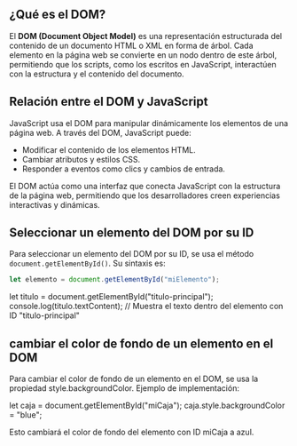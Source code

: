 
## ¿Qué es el DOM?
El **DOM (Document Object Model)** es una representación estructurada del contenido de un documento HTML o XML en forma de árbol. Cada elemento en la página web se convierte en un nodo dentro de este árbol, permitiendo que los scripts, como los escritos en JavaScript, interactúen con la estructura y el contenido del documento.



## Relación entre el DOM y JavaScript
JavaScript usa el DOM para manipular dinámicamente los elementos de una página web. A través del DOM, JavaScript puede:
- Modificar el contenido de los elementos HTML.
- Cambiar atributos y estilos CSS.
- Responder a eventos como clics y cambios de entrada.

El DOM actúa como una interfaz que conecta JavaScript con la estructura de la página web, permitiendo que los desarrolladores creen experiencias interactivas y dinámicas.



## Seleccionar un elemento del DOM por su ID
Para seleccionar un elemento del DOM por su ID, se usa el método `document.getElementById()`. Su sintaxis es:

```javascript
let elemento = document.getElementById("miElemento");
```
let titulo = document.getElementById("titulo-principal");
console.log(titulo.textContent); // Muestra el texto dentro del elemento con ID "titulo-principal"


## cambiar el color de fondo de un elemento en el DOM
Para cambiar el color de fondo de un elemento en el DOM, se usa la propiedad style.backgroundColor. Ejemplo de implementación:

let caja = document.getElementById("miCaja");
caja.style.backgroundColor = "blue";

Esto cambiará el color de fondo del elemento con ID miCaja a azul.